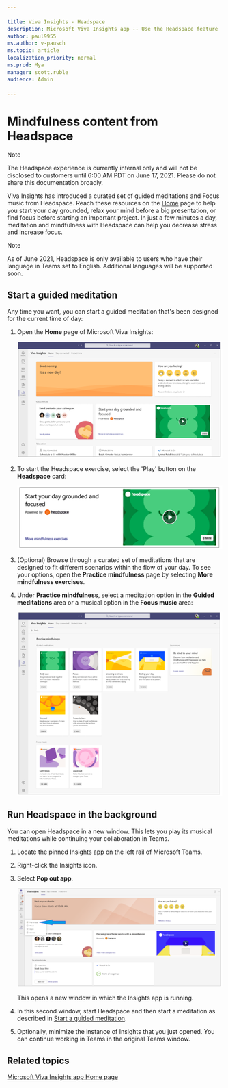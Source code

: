 ```yaml
---

title: Viva Insights - Headspace 
description: Microsoft Viva Insights app -- Use the Headspace feature
author: paul9955
ms.author: v-pausch
ms.topic: article
localization_priority: normal 
ms.prod: Mya
manager: scott.ruble
audience: Admin

---
```


# Mindfulness content from Headspace

<!-- PUBLISH THE PAS-AM-headspace WORKING BRANCH AT 6:00 AM PDT on June 17, 2021!  -->

<!-- DELETE THE FOLLOWING NOTE BEFORE PUBLISHING THE PAS-AM-headspace WORKING BRANCH TO LIVE!  -->

> [!NOTE]
> The Headspace experience is currently internal only and will not be disclosed to customers until 6:00 AM PDT on June 17, 2021. Please do not share this documentation broadly.

Viva Insights has introduced a curated set of guided meditations and Focus music from Headspace. Reach these resources on the [Home](viva-insights-home.md) page to help you start your day grounded, relax your mind before a big presentation, or find focus before starting an important project. <!-- VERIFY WITH ANJI BUT KEEPING THIS OUT FOR NOW: A Headspace meditation to mindfully wrap up the day will also be integrated into the virtual commute. --> In just a few minutes a day, meditation and mindfulness with Headspace can help you decrease stress and increase focus.

> [!NOTE]
> As of June 2021, Headspace is only available to users who have their language in Teams set to English. Additional languages will be supported soon.  

<!-- USE THE FOLLOWING NOTE INSTEAD OF THE PREVIOUS ONE IN THE VERSION THAT GETS RELEASED PUBLICLY ON JUNE 17TH  

> [!NOTE]
> The Headspace experience will roll out starting in late June 2021 to users who have their language in Teams set to English. Additional languages will be supported soon.
-->

## Start a guided meditation

Any time you want, you can start a guided meditation that's been designed for the current time of day:

1. Open the **Home** page of Microsoft Viva Insights:

   ![Home page with Headspace](images/home-page-with-headspace.png)

2. To start the Headspace exercise, select the 'Play' button on the **Headspace** card:

   ![Headspace card](images/headspace-card-65.png)

<!-- ![Headspace is running](images/in-headspace.png) -->

3. (Optional) Browse through a curated set of meditations that are designed to fit different scenarios within the flow of your day. To see your options, open the **Practice mindfulness** page by selecting **More mindfulness exercises**.

4. Under **Practice mindfulness**, select a meditation option in the **Guided meditations** area or a musical option in the **Focus music** area:

   ![Mindfulness options is running](images/mindful-options.png)

## Run Headspace in the background

You can open Headspace in a new window. This lets you play its musical meditations while continuing your collaboration in Teams.

1. Locate the pinned Insights app on the left rail of Microsoft Teams.

2. Right-click the Insights icon.

3. Select **Pop out app**.

   ![Pop-out Headspace app](images/to-pop-out-2.png)

   This opens a new window in which the Insights app is running.

4. In this second window, start Headspace and then start a meditation as described in [Start a guided meditation](#start-a-guided-meditation).

5. Optionally, minimize the instance of Insights that you just opened. You can continue working in Teams in the original Teams window.

## Related topics

[Microsoft Viva Insights app Home page](viva-insights-home.md)
